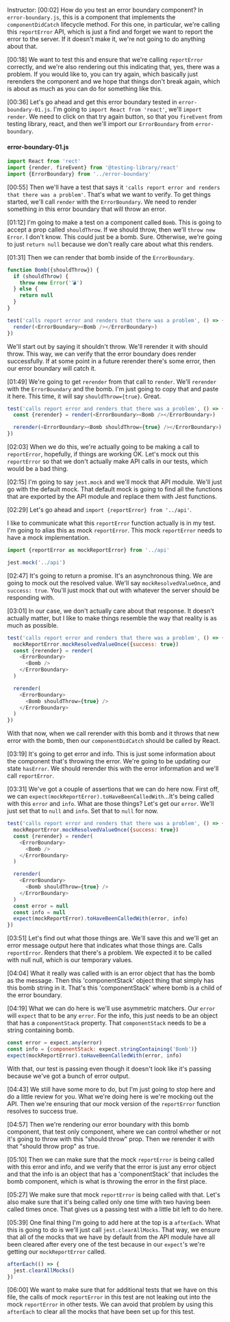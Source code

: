 Instructor: [00:02] How do you test an error boundary component? In `error-boundary.js`, this is a component that implements the `componentDidCatch` lifecycle method. For this one, in particular, we're calling this `reportError` API, which is just a find and forget we want to report the error to the server. If it doesn't make it, we're not going to do anything about that.

[00:18] We want to test this and ensure that we're calling `reportError` correctly, and we're also rendering out this indicating that, yes, there was a problem. If you would like to, you can try again, which basically just rerenders the component and we hope that things don't break again, which is about as much as you can do for something like this.

[00:36] Let's go ahead and get this error boundary tested in `error-boundary-01.js`. I'm going to `import React from 'react'`, we'll `import render`. We need to click on that try again button, so that you `fireEvent` from testing library, react, and then we'll import our `ErrorBoundary` from `error-boundary`.

#### error-boundary-01.js
```js
import React from 'rect'
import {render, fireEvent} from '@testing-library/react'
import {ErrorBoundary} from '../error-boundary'
```

[00:55] Then we'll have a test that says it `'calls report error and renders that there was a problem'`. That's what we want to verify. To get things started, we'll call `render` with the `ErrorBoundary`. We need to render something in this error boundary that will throw an error.

[01:12] I'm going to make a test on a component called `Bomb`. This is going to accept a prop called `shouldThrow`. If we should throw, then we'll `throw new Error`. I don't know. This could just be a bomb. Sure. Otherwise, we're going to just `return null` because we don't really care about what this renders.

[01:31] Then we can render that bomb inside of the `ErrorBoundary`. 

```js
function Bomb({shouldThrow}) {
  if (shouldThrow) {
    throw new Error('💣')
  } else {
    return null
  }
}

test('calls report error and renders that there was a problem', () => {
  render(<ErrorBoundary><Bomb /></ErrorBoundary>)
})
```

We'll start out by saying it shouldn't throw. We'll rerender it with should throw. This way, we can verify that the error boundary does render successfully. If at some point in a future rerender there's some error, then our error boundary will catch it.

[01:49] We're going to get `rerender` from that call to `render`. We'll `rerender` with the `ErrorBoundary` and the bomb. I'm just going to copy that and paste it here. This time, it will say `shouldThrow={true}`. Great.


```js
test('calls report error and renders that there was a problem', () => {
  const {rerender} = render(<ErrorBoundary><Bomb /></ErrorBoundary>)

  rerender(<ErrorBoundary><Bomb shouldThrow={true} /></ErrorBoundary>)
})
```

[02:03] When we do this, we're actually going to be making a call to `reportError`, hopefully, if things are working OK. Let's mock out this `reportError` so that we don't actually make API calls in our tests, which would be a bad thing.

[02:15] I'm going to say `jest.mock` and we'll mock that API module. We'll just go with the default mock. That default mock is going to find all the functions that are exported by the API module and replace them with Jest functions.

[02:29] Let's go ahead and `import {reportError} from '../api'`. 

I like to communicate what this `reportError` function actually is in my test. I'm going to alias this as mock `reportError`. This mock `reportError` needs to have a mock implementation.

```js
import {reportError as mockReportError} from '../api'

jest.mock('../api')
```

[02:47] It's going to return a promise. It's an asynchronous thing. We are going to mock out the resolved value. We'll say `mockResolvedValueOnce`, and `success: true`. You'll just mock that out with whatever the server should be responding with.

[03:01] In our case, we don't actually care about that response. It doesn't actually matter, but I like to make things resemble the way that reality is as much as possible. 

```js
test('calls report error and renders that there was a problem', () => {
  mockReportError.mockResolvedValueOnce({success: true})
  const {rerender} = render(
    <ErrorBoundary>
      <Bomb />
    </ErrorBoundary>
  )

  rerender(
    <ErrorBoundary>
      <Bomb shouldThrow={true} />
    </ErrorBoundary>
  )
})
```

With that now, when we call rerender with this bomb and it throws that new error with the bomb, then our `componentDidCatch` should be called by React.

[03:19] It's going to get error and info. This is just some information about the component that's throwing the error. We're going to be updating our state `hasError`. We should rerender this with the error information and we'll call `reportError`.

[03:31] We've got a couple of assertions that we can do here now. First off, we can `expect(mockReportError).toHaveBeenCalledWith`...It's being called with this `error` and `info`. What are those things? Let's get our `error`. We'll just set that to `null` and `info`. Set that to `null` for now.

```js
test('calls report error and renders that there was a problem', () => {
  mockReportError.mockResolvedValueOnce({success: true})
  const {rerender} = render(
    <ErrorBoundary>
      <Bomb />
    </ErrorBoundary>
  )

  rerender(
    <ErrorBoundary>
      <Bomb shouldThrow={true} />
    </ErrorBoundary>
  )
  const error = null
  const info = null
  expect(mockReportError).toHaveBeenCalledWith(error, info)
})
```

[03:51] Let's find out what those things are. We'll save this and we'll get an error message output here that indicates what those things are. Calls `reportError`. Renders that there's a problem. We expected it to be called with null null, which is our temporary values.

[04:04] What it really was called with is an error object that has the bomb as the message. Then this 'componentStack' object thing that simply has this bomb string in it. That's this 'componentStack' where bomb is a child of the error boundary.

[04:19] What we can do here is we'll use asymmetric matchers. Our `error` will `expect` that to be any `error`. For the info, this just needs to be an object that has a `componentStack` property. That `componentStack` needs to be a string containing bomb. 

```js
const error = expect.any(error)
const info = {componentStack: expect.stringContaining('Bomb')}
expect(mockReportError).toHaveBeenCalledWith(error, info)
```

With that, our test is passing even though it doesn't look like it's passing because we've got a bunch of error output.

[04:43] We still have some more to do, but I'm just going to stop here and do a little review for you. What we're doing here is we're mocking out the API. Then we're ensuring that our mock version of the `reportError` function resolves to success true.

[04:57] Then we're rendering our error boundary with this bomb component, that test only component, where we can control whether or not it's going to throw with this "should throw" prop. Then we rerender it with that "should throw prop" as true.

[05:10] Then we can make sure that the mock `reportError` is being called with this error and info, and we verify that the error is just any error object and that the info is an object that has a 'componentStack' that includes the bomb component, which is what is throwing the error in the first place.

[05:27] We make sure that mock `reportError` is being called with that. Let's also make sure that it's being called only one time with two having been called times once. That gives us a passing test with a little bit left to do here.

[05:39] One final thing I'm going to add here at the top is a `afterEach`. What this is going to do is we'll just call `jest.clearAllMocks`. That way, we ensure that all of the mocks that we have by default from the API module have all been cleared after every one of the test because in our `expect`'s we're getting our `mockReportError` called.

```js
afterEach(() => {
  jest.clearAllMocks()
})
```

[06:00] We want to make sure that for additional tests that we have on this file, the calls of mock `reportError` in this test are not leaking out into the mock `reportError` in other tests. We can avoid that problem by using this `afterEach` to clear all the mocks that have been set up for this test.